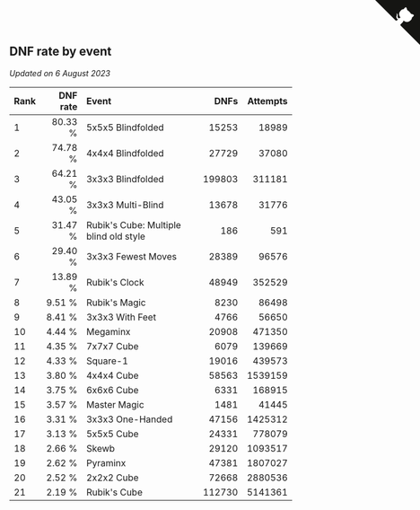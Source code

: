 ## DNF rate by event

*Updated on  6 August 2023*

| Rank | DNF rate | Event | DNFs | Attempts |
| :--- | ---: | :--- | ---: | ---: |
| 1 | 80.33 % | 5x5x5 Blindfolded | 15253 | 18989 |
| 2 | 74.78 % | 4x4x4 Blindfolded | 27729 | 37080 |
| 3 | 64.21 % | 3x3x3 Blindfolded | 199803 | 311181 |
| 4 | 43.05 % | 3x3x3 Multi-Blind | 13678 | 31776 |
| 5 | 31.47 % | Rubik's Cube: Multiple blind old style | 186 | 591 |
| 6 | 29.40 % | 3x3x3 Fewest Moves | 28389 | 96576 |
| 7 | 13.89 % | Rubik's Clock | 48949 | 352529 |
| 8 | 9.51 % | Rubik's Magic | 8230 | 86498 |
| 9 | 8.41 % | 3x3x3 With Feet | 4766 | 56650 |
| 10 | 4.44 % | Megaminx | 20908 | 471350 |
| 11 | 4.35 % | 7x7x7 Cube | 6079 | 139669 |
| 12 | 4.33 % | Square-1 | 19016 | 439573 |
| 13 | 3.80 % | 4x4x4 Cube | 58563 | 1539159 |
| 14 | 3.75 % | 6x6x6 Cube | 6331 | 168915 |
| 15 | 3.57 % | Master Magic | 1481 | 41445 |
| 16 | 3.31 % | 3x3x3 One-Handed | 47156 | 1425312 |
| 17 | 3.13 % | 5x5x5 Cube | 24331 | 778079 |
| 18 | 2.66 % | Skewb | 29120 | 1093517 |
| 19 | 2.62 % | Pyraminx | 47381 | 1807027 |
| 20 | 2.52 % | 2x2x2 Cube | 72668 | 2880536 |
| 21 | 2.19 % | Rubik's Cube | 112730 | 5141361 |


<a href="https://github.com/JustinTimeCuber/wca_statistics" class="github-corner" aria-label="View source on Github"><svg width="80" height="80" viewBox="0 0 250 250" style="fill:#151513; color:#fff; position: absolute; top: 0; border: 0; right: 0;" aria-hidden="true"><path d="M0,0 L115,115 L130,115 L142,142 L250,250 L250,0 Z"></path><path d="M128.3,109.0 C113.8,99.7 119.0,89.6 119.0,89.6 C122.0,82.7 120.5,78.6 120.5,78.6 C119.2,72.0 123.4,76.3 123.4,76.3 C127.3,80.9 125.5,87.3 125.5,87.3 C122.9,97.6 130.6,101.9 134.4,103.2" fill="currentColor" style="transform-origin: 130px 106px;" class="octo-arm"></path><path d="M115.0,115.0 C114.9,115.1 118.7,116.5 119.8,115.4 L133.7,101.6 C136.9,99.2 139.9,98.4 142.2,98.6 C133.8,88.0 127.5,74.4 143.8,58.0 C148.5,53.4 154.0,51.2 159.7,51.0 C160.3,49.4 163.2,43.6 171.4,40.1 C171.4,40.1 176.1,42.5 178.8,56.2 C183.1,58.6 187.2,61.8 190.9,65.4 C194.5,69.0 197.7,73.2 200.1,77.6 C213.8,80.2 216.3,84.9 216.3,84.9 C212.7,93.1 206.9,96.0 205.4,96.6 C205.1,102.4 203.0,107.8 198.3,112.5 C181.9,128.9 168.3,122.5 157.7,114.1 C157.9,116.9 156.7,120.9 152.7,124.9 L141.0,136.5 C139.8,137.7 141.6,141.9 141.8,141.8 Z" fill="currentColor" class="octo-body"></path></svg></a><style>.github-corner:hover .octo-arm{animation:octocat-wave 560ms ease-in-out}@keyframes octocat-wave{0%,100%{transform:rotate(0)}20%,60%{transform:rotate(-25deg)}40%,80%{transform:rotate(10deg)}}@media (max-width:500px){.github-corner:hover .octo-arm{animation:none}.github-corner .octo-arm{animation:octocat-wave 560ms ease-in-out}}</style>
